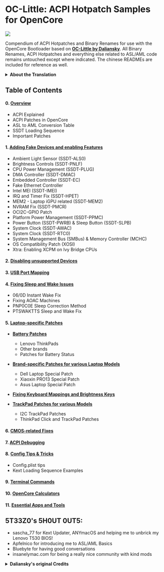# OC-Little: ACPI Hotpatch Samples for OpenCore

![](https://raw.githubusercontent.com/5T33Z0/OC-Little-Translated/main/08_Config_Tips_and_Tricks/maciasl.png)

Compendium of ACPI Hotpatches and Binary Renames for use with the OpenCore Bootloader based on [**OC-Little by Daliansky**](https://github.com/daliansky/OC-little). All Binary Renames, ACPI Hotpatches and everything else related to ASL/AML code remains untouched except where indicated. The chinese READMEs are included for reference as well.

<details>
<summary><strong>About the Translation</strong></summary>

## About the Translation:

- AI-based translation using deepL, google translator and manual copyediting.
- Restructured the repository into more plausible sections and (sub-)categories based on types of issues, components, methods, etc.
- Rearranged Text for better readability and comprehensibility
- Rewrote sections which were confusing/misleading
- Added missing descriptions
- Added further explanations where necessary
- Added new content (Chapters 8 to 11)

**NOTE**: Due to the fact that I don't speak chinese some of the translation might not be 100% accurate.
</details>

## Table of Contents
#### 0. [**Overview**](https://github.com/5T33Z0/OC-Little-Translated/tree/main/00_Overview)

- ACPI Explained
- ACPI Patches in OpenCore
- ASL to AML Conversion Table
- SSDT Loading Sequence
- Important Patches

#### 1. [**Adding Fake Devices and enabling Features**](https://github.com/5T33Z0/OC-Little-Translated/tree/main/01_Adding_missing_Devices_and_enabling_Features)

- Ambient Light Sensor (SSDT-ALS0)
- Brightness Controls (SSDT-PNLF)
- CPU Power Management (SSDT-PLUG)
- DMA Controller (SSDT-DMAC)
- Embedded Controller (SSDT-EC)
- Fake Ethernet Controller
- Intel MEI (SSDT-IMEI)
- IRQ and Timer Fix (SSDT-HPET)
- MEM2 - Laptop iGPU related (SSDT-MEM2)
- NVRAM Fix (SSDT-PMCR)
- OCI2C-GPIO Patch
- Platform Power Management (SSDT-PPMC)
- Power Button (SSDT-PWRB) & Sleep Button (SSDT-SLPB)
- System Clock (SSDT-AWAC)
- System Clock (SSDT-RTC0)
- System Management Bus (SMBus) & Memory Controller (MCHC)
- OS Compatibility Patch (XOSI)
- Xtra: Enabling XCPM on Ivy Bridge CPUs

#### 2. [**Disabling unsupported Devices**](https://github.com/5T33Z0/OC-Little-Translated/tree/main/02_Disabling_unsupported_devices)

#### 3. [**USB Port Mapping**](https://github.com/5T33Z0/OC-Little-Translated/tree/ain/03.%20USB%20Fixes)

#### 4. [**Fixing Sleep and Wake Issues**](https://github.com/5T33Z0/OC-Little-Translated/tree/main/04.%20Fixing%20Sleep%20and%20Wake%20Issues)

- 06/0D Instant Wake Fix
- Fixing AOAC Machines
- PNP0C0E Sleep Correction Method
- PTSWAKTTS Sleep and Wake Fix

#### 5. [**Laptop-specific Patches**](https://github.com/5T33Z0/OC-Little-Translated/tree/main/05.%20Laptop-specific%20Patches)
- [**Battery Patches**](https://github.com/5T33Z0/OC-Little-Translated/tree/main/05.%20Laptop-specific%20Patches/Battery%20Patches)

	- Lenovo ThinkPads
   	- Other brands
   	- Patches for Battery Status

- [**Brand-specific Patches for various Laptop Models**](https://github.com/5T33Z0/OC-Little-Translated/tree/main/05.%20Laptop-specific%20Patches/Brand-specific%20Patches)
	
	- Dell Laptop Special Patch
	- Xiaoxin PRO13 Special Patch
	- Asus Laptop Special Patch

- [**Fixing Keyboard Mappings and Brightness Keys**](https://github.com/5T33Z0/OC-Little-Translated/tree/main/07.%20Laptop-specific%20Patches/Fixing%20Keyboard%20Mappings%20and%20Brightness%20Keys)

- [**TrackPad Patches for various Models**](https://github.com/5T33Z0/OC-Little-Translated/tree/main/05.%20Laptop-specific%20Patches/Fixing%20Keyboard%20Mappings%20and%20Brightness%20Keys)
	- I2C TrackPad Patches
	- ThinkPad Click and TrackPad Patches

#### 6. [**CMOS-related Fixes**](https://github.com/5T33Z0/OC-Little-Translated/tree/main/06.%20CMOS-related%20Fixes)

#### 7. [**ACPI Debugging**](https://github.com/5T33Z0/OC-Little-Translated/tree/main/07.%20ACPI%20Debugging)

#### 8. [**Config Tips & Tricks**](https://github.com/5T33Z0/OC-Little-Translated/tree/main/08.%20Config%20Tips%20%26%20Tricks)
- Config.plist tips
- Kext Loading Sequence Examples 	

#### 9. [**Terminal Commands**](https://github.com/5T33Z0/OC-Little-Translated/tree/main/09.%20Terminal%20Commands)

#### 10. [**OpenCore Calculators**](https://github.com/5T33Z0/OC-Little-Translated/tree/main/10.%20Calculators)

#### 11. [**Essential Apps and Tools**](https://github.com/5T33Z0/OC-Little-Translated/tree/main/11.%20Essential%20Tools%20and%20Apps)

## 5T33Z0's 5H0UT 0UT5:

- sascha_77 for Kext Updater, ANYmacOS and helping me to unbrick my Lenovo T530 BIOS!
- Apfelnico for introducing me to ASL/AML Basics
- Bluebyte for having good conversations
- insanelymac.com for being a really nice community with kind mods

<details>
<summary><strong>Daliansky's original Credits</strong></summary>

> - Special credit to：
>	- @XianWu write these ACPI component patches that useable to OpenCore
>	- @Bat.bat, @DalianSky, @athlonreg, @iStar丶Forever their proofreading and finalization.
>	- Credits and thanks to：
>	-  @冬瓜-X1C5th
>	- @OC-xlivans
>	- @Air 13 IWL-GZ-Big Orange (OC perfect)
>	- @子骏oc IWL
>	- @大勇-小新air13-OC-划水小白
>	- @xjn819
>	- Acidanthera for maintaining OpenCorePkg
</details>
